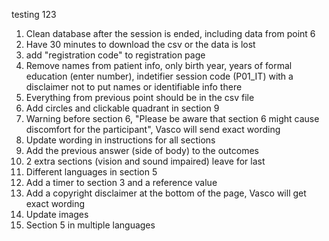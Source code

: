testing 123

1. Clean database after the session is ended, including data from point 6
2. Have 30 minutes to download the csv or the data is lost
3. add "registration code" to registration page
4. Remove names from patient info, only birth year, years of formal education (enter number), indetifier session code (P01_IT) with a disclaimer not to put names or identifiable info there
5. Everything from previous point should be in the csv file
6. Add circles and clickable quadrant in section 9
7. Warning before section 6, "Please be aware that section 6 might cause discomfort for the participant", Vasco will send exact wording
8. Update wording in instructions for all sections
9.  Add the previous answer (side of body) to the outcomes
10. 2 extra sections (vision and sound impaired) leave for last
11. Different languages in section 5
12. Add a timer to section 3 and a reference value
13. Add a copyright disclaimer at the bottom of the page, Vasco will get exact wording
14. Update images
15. Section 5 in multiple languages